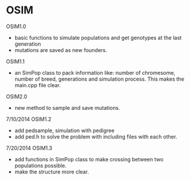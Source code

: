 OSIM
====
OSIM1.0 
- basic functions to simulate populations and get genotypes at the last generation
- mutations are saved as new founders.

OSIM1.1
- an SimPop class to pack information like: number of chromesome, number of breed, generations and simulation process. This makes the main.cpp file clear.

OSIM2.0
- new method to sample and save mutations.

7/10/2014
OSIM1.2
- add pedsample, simulation with pedigree
- add ped.h to solve the problem with including files with each other.

7/20/2014
OSIM1.3
- add functions in SimPop class to make crossing between two populations possible.
- make the structure more clear.


